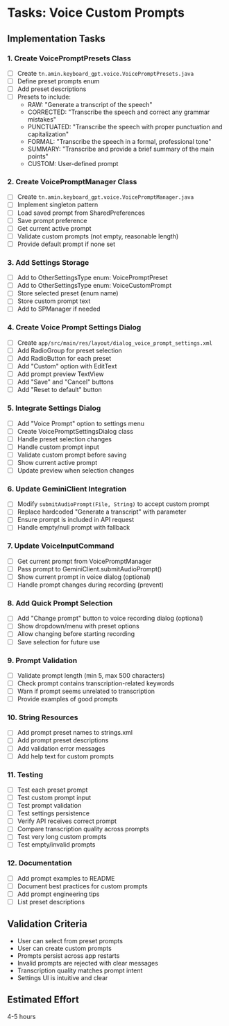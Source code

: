 # Tasks: Voice Custom Prompts

## Implementation Tasks

### 1. Create VoicePromptPresets Class
- [ ] Create `tn.amin.keyboard_gpt.voice.VoicePromptPresets.java`
- [ ] Define preset prompts enum
- [ ] Add preset descriptions
- [ ] Presets to include:
  - RAW: "Generate a transcript of the speech"
  - CORRECTED: "Transcribe the speech and correct any grammar mistakes"
  - PUNCTUATED: "Transcribe the speech with proper punctuation and capitalization"
  - FORMAL: "Transcribe the speech in a formal, professional tone"
  - SUMMARY: "Transcribe and provide a brief summary of the main points"
  - CUSTOM: User-defined prompt

### 2. Create VoicePromptManager Class
- [ ] Create `tn.amin.keyboard_gpt.voice.VoicePromptManager.java`
- [ ] Implement singleton pattern
- [ ] Load saved prompt from SharedPreferences
- [ ] Save prompt preference
- [ ] Get current active prompt
- [ ] Validate custom prompts (not empty, reasonable length)
- [ ] Provide default prompt if none set

### 3. Add Settings Storage
- [ ] Add to OtherSettingsType enum: VoicePromptPreset
- [ ] Add to OtherSettingsType enum: VoiceCustomPrompt
- [ ] Store selected preset (enum name)
- [ ] Store custom prompt text
- [ ] Add to SPManager if needed

### 4. Create Voice Prompt Settings Dialog
- [ ] Create `app/src/main/res/layout/dialog_voice_prompt_settings.xml`
- [ ] Add RadioGroup for preset selection
- [ ] Add RadioButton for each preset
- [ ] Add "Custom" option with EditText
- [ ] Add prompt preview TextView
- [ ] Add "Save" and "Cancel" buttons
- [ ] Add "Reset to default" button

### 5. Integrate Settings Dialog
- [ ] Add "Voice Prompt" option to settings menu
- [ ] Create VoicePromptSettingsDialog class
- [ ] Handle preset selection changes
- [ ] Handle custom prompt input
- [ ] Validate custom prompt before saving
- [ ] Show current active prompt
- [ ] Update preview when selection changes

### 6. Update GeminiClient Integration
- [ ] Modify `submitAudioPrompt(File, String)` to accept custom prompt
- [ ] Replace hardcoded "Generate a transcript" with parameter
- [ ] Ensure prompt is included in API request
- [ ] Handle empty/null prompt with fallback

### 7. Update VoiceInputCommand
- [ ] Get current prompt from VoicePromptManager
- [ ] Pass prompt to GeminiClient.submitAudioPrompt()
- [ ] Show current prompt in voice dialog (optional)
- [ ] Handle prompt changes during recording (prevent)

### 8. Add Quick Prompt Selection
- [ ] Add "Change prompt" button to voice recording dialog (optional)
- [ ] Show dropdown/menu with preset options
- [ ] Allow changing before starting recording
- [ ] Save selection for future use

### 9. Prompt Validation
- [ ] Validate prompt length (min 5, max 500 characters)
- [ ] Check prompt contains transcription-related keywords
- [ ] Warn if prompt seems unrelated to transcription
- [ ] Provide examples of good prompts

### 10. String Resources
- [ ] Add prompt preset names to strings.xml
- [ ] Add prompt preset descriptions
- [ ] Add validation error messages
- [ ] Add help text for custom prompts

### 11. Testing
- [ ] Test each preset prompt
- [ ] Test custom prompt input
- [ ] Test prompt validation
- [ ] Test settings persistence
- [ ] Verify API receives correct prompt
- [ ] Compare transcription quality across prompts
- [ ] Test very long custom prompts
- [ ] Test empty/invalid prompts

### 12. Documentation
- [ ] Add prompt examples to README
- [ ] Document best practices for custom prompts
- [ ] Add prompt engineering tips
- [ ] List preset descriptions

## Validation Criteria
- User can select from preset prompts
- User can create custom prompts
- Prompts persist across app restarts
- Invalid prompts are rejected with clear messages
- Transcription quality matches prompt intent
- Settings UI is intuitive and clear

## Estimated Effort
4-5 hours
